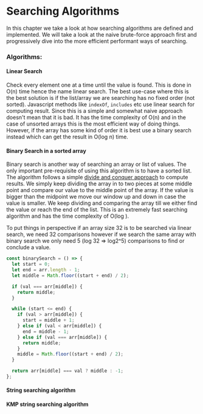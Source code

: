 # Searching Algorithms

In this chapter we take a look at how searching algorithms are defined and implemented. We will take a look at the naive brute-force approach first and progressively dive into the more efficient performant ways of searching.

### Algorithms:

#### Linear Search

Check every element one at a time until the value is found. This is done in O(n) time hence the name linear search. The best use-case where this is the best solution is if the list/array we are searching has no fixed order (not sorted). Javascript methods like `indexOf`, `includes` etc use linear search for computing result. Since this is a simple and somewhat naive approach doesn't mean that it is bad. It has the time complexity of O(n) and in the case of unsorted arrays this is the most efficient way of doing things. However, if the array has some kind of order it is best use a binary search instead which can get the result in O(log n) time.

#### Binary Search in a sorted array

Binary search is another way of searching an array or list of values. The only important pre-requisite of using this algorithm is to have a sorted list. The algorithm follows a simple [divide and conquer approach](https://github.com/ahmadykhan555/data-structures-and-algorithms/blob/master/Readings/problemSolving.md#divide-and-conquer-approach) to compute results. We simply keep dividing the array in to two pieces at some middle point and compare our value to the middle point of the array. If the value is bigger than the midpoint we move our window up and down in case the value is smaller. We keep dividing and comparing the array till we either find the value or reach the end of the list. This is an extremely fast searching algorithm and has the time complexity of O(log ).

To put things in perspective if an array size 32 is to be searched via linear search, we need 32 comparisons however if we search the same array with binary search we only need 5 (log 32 => log2^5) comparisons to find or conclude a value.

```javascript
const binarySearch = () => {
  let start = 0;
  let end = arr.length - 1;
  let middle = Math.floor((start + end) / 2);

  if (val === arr[middle]) {
    return middle;
  }

  while (start <= end) {
    if (val > arr[middle]) {
      start = middle + 1;
    } else if (val < arr[middle]) {
      end = middle - 1;
    } else if (val === arr[middle]) {
      return middle;
    }
    middle = Math.floor((start + end) / 2);
  }

  return arr[middle] === val ? middle : -1;
};
```

#### String searching algorithm

#### KMP string searching algorithm

